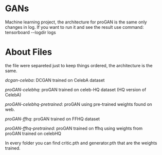# GANs
Machine learning project, the architecture for proGAN is the same only changes in log.
If you want to run it and see the result use command: tensorboard --logdir logs 

# About Files
the file were separeted just to keep things ordered, the architecture is the same. 

*dcgan-celeba*: DCGAN trained on CelebA dataset

*proGAN-celebhq*: proGAN trained on celeb-HQ dataset (HQ version of CelebA)

*proGAN-celebhq-pretrained*: proGAN using pre-trained weights found on web.

*proGAN-ffhq*: proGAN trained on FFHQ dataset 

*proGAN-ffhq-pretrained*: proGAN trained on ffhq using weights from proGAN trained on celebHQ

In every folder you can find critic.pth and generator.pth that are the weights trained.  
